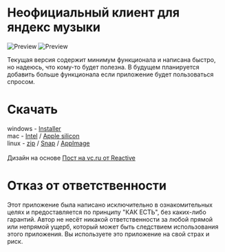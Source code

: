 # Неофициальный клиент для яндекс музыки

![Preview](./preview2.png)
![Preview](./preview.png)

Текущая версия содержит минимум функционала и написана быстро, но надеюсь, что кому-то будет полезна. В будущем планируется добавить больше функционала если приложение будет пользоваться спросом.

# Скачать

windows - [Installer](https://cdn.discordapp.com/attachments/952186654632857620/1108021801319153815/unofficial_win_1.0.6.exe)<br>
mac - [Intel](https://cdn.discordapp.com/attachments/952186654632857620/1108021843924897832/unofficial_mac_x64_1.0.6.dmg) /
[Apple silicon](https://cdn.discordapp.com/attachments/952186654632857620/1108021960740450414/unofficial_mac_arm64_1.0.6.dmg) <br>
linux - [zip](https://cdn.discordapp.com/attachments/952186654632857620/1108021159154434129/linux-unpacked.zip) /
[Snap](https://cdn.discordapp.com/attachments/952186654632857620/1108021590555373628/ynmusic_1.0.6_amd64.snap) /
[AppImage](https://cdn.discordapp.com/attachments/952186654632857620/1108021613376581743/unofficial-1.0.6.AppImage)<br>
<br>
Дизайн на основе [Пост на vc.ru от Reactive](https://vc.ru/design/624291-tak-silno-hotim-yandeks-muzyku-na-macos-chto-uzhe-zadizaynili-prilozhenie)

# Отказ от ответственности

Этот приложение была написано исключительно в ознакомительных целях и предоставляется по принципу "КАК ЕСТЬ", без каких-либо гарантий. Автор не несёт никакой ответственности за любой прямой или непрямой ущерб, который может быть следствием использования этого приложения. Вы используете это приложение на свой страх и риск.
